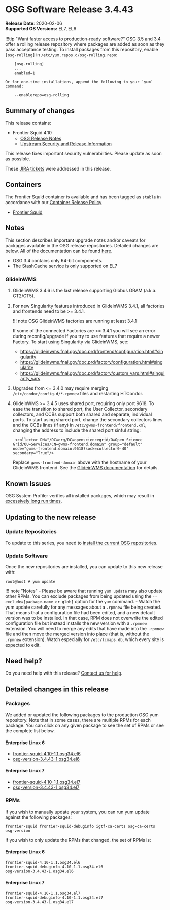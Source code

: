 OSG Software Release 3.4.43
===========================

**Release Date**: 2020-02-06    
**Supported OS Versions:** EL7, EL6

!!!tip "Want faster access to production-ready software?"
    OSG 3.5 and 3.4 offer a rolling release repository where packages are added as soon as they pass acceptance testing.
    To install packages from this repository, enable `[osg-rolling]` in `/etc/yum.repos.d/osg-rolling.repo`:

        [osg-rolling]
        ...
        enabled=1

    Or for one-time installations, append the following to your `yum` command:

        --enablerepo=osg-rolling

Summary of changes
------------------

This release contains:

-   Frontier Squid 4.10
    -   [OSG Release Notes](http://frontier.cern.ch/dist/rpms/frontier-squidRELEASE_NOTES)
    -   [Upstream Security and Release Information](https://www.mail-archive.com/squid-announce@lists.squid-cache.org/msg00103.html)

This release fixes important security vulnerabilities.
Please update as soon as possible.

These [JIRA tickets](https://jira.opensciencegrid.org/issues/?jql=project%20%3D%20SOFTWARE%20AND%20fixVersion%20%3D%203.4.43%20ORDER%20BY%20priority%20DESC%2C%20key%20DESC) were addressed in this release.

Containers
----------

The Frontier Squid container is available and has been tagged as `stable` in accordance with our
[Container Release Policy](https://opensciencegrid.org/technology/policy/container-release/)

-   [Frontier Squid](https://hub.docker.com/r/opensciencegrid/frontier-squid/)

Notes
-----

This section describes important upgrade notes and/or caveats for packages available in the OSG release repositories.
Detailed changes are below. All of the documentation can be found [here](../../index.md).

-   OSG 3.4 contains only 64-bit components.
-   The StashCache service is only supported on EL7

### GlideinWMS ###

1. GlideinWMS 3.4.6 is the last release supporting Globus GRAM (a.k.a. GT2/GT5).

1. For new Singularity features introduced in GlideinWMS 3.4.1, all factories and frontends need to be >= 3.4.1.

    !!! note
        OSG GlideinWMS factories are running at least 3.4.1

    If some of the connected Factories are <= 3.4.1 you will see an error during reconfig/upgrade if you try to use
    features that require a newer Factory.
    To start using Singularity via GlideinWMS, see:

    - <https://glideinwms.fnal.gov/doc.prd/frontend/configuration.html#singularity>
    - <https://glideinwms.fnal.gov/doc.prd/factory/configuration.html#singularity>
    - <https://glideinwms.fnal.gov/doc.prd/factory/custom_vars.html#singularity_vars>

1. Upgrades from <= 3.4.0 may require merging `/etc/condor/config.d/*.rpmnew` files and restarting HTCondor.

1. GlideinWMS >= 3.4.5 uses shared port, requiring only port 9618.
   To ease the transition to shared port, the User Collector, secondary collectors, and CCBs support both shared and
   separate, individual ports.
   To start using shared port, change the secondary collectors lines and the CCBs lines (if any) in
   `/etc/gwms-frontend/frontend.xml`, changing the address to include the shared port sinful string:

        <collector DN="/DC=org/DC=opensciencegrid/O=Open Science Grid/OU=Services/CN=gwms-frontend.domain" group="default" node="gwms-frontend.domain:9618?sock=collector0-40" secondary="True"/>

    Replace `gwms-frontend-domain` above with the hostname of your GlideinWMS frontend.
    See the [GlideinWMS documentation](https://glideinwms.fnal.gov/doc.prd/components/condor.html#collectors ) for details.

Known Issues
------------

OSG System Profiler verifies all installed packages, which may result in
[excessively long run times](https://opensciencegrid.atlassian.net/browse/SOFTWARE-3804).

Updating to the new release
---------------------------


### Update Repositories

To update to this series, you need to [install the current OSG repositories](../../common/yum.md#install-the-osg-repositories).

### Update Software

Once the new repositories are installed, you can update to this new release with:

``` console
root@host # yum update
```

!!! note "Notes"
    -   Please be aware that running `yum update` may also update other RPMs. You can exclude packages from being updated using the `--exclude=[package-name or glob]` option for the `yum` command.
    -   Watch the yum update carefully for any messages about a `.rpmnew` file being created. That means that a configuration file had been edited, and a new default version was to be installed. In that case, RPM does not overwrite the edited configuration file but instead installs the new version with a `.rpmnew` extension. You will need to merge any edits that have made into the `.rpmnew` file and then move the merged version into place (that is, without the `.rpmnew` extension). Watch especially for `/etc/lcmaps.db`, which every site is expected to edit.

Need help?
----------

Do you need help with this release? [Contact us for help](../../common/help.md).

Detailed changes in this release
--------------------------------

### Packages

We added or updated the following packages to the production OSG yum repository. Note that in some cases, there are multiple RPMs for each package. You can click on any given package to see the set of RPMs or see the complete list below.

#### Enterprise Linux 6

-   [frontier-squid-4.10-1.1.osg34.el6](https://koji.chtc.wisc.edu/koji/search?match=glob&type=build&terms=frontier-squid-4.10-1.1.osg34.el6)
-   [osg-version-3.4.43-1.osg34.el6](https://koji.chtc.wisc.edu/koji/search?match=glob&type=build&terms=osg-version-3.4.43-1.osg34.el6)

#### Enterprise Linux 7

-   [frontier-squid-4.10-1.1.osg34.el7](https://koji.chtc.wisc.edu/koji/search?match=glob&type=build&terms=frontier-squid-4.10-1.1.osg34.el7)
-   [osg-version-3.4.43-1.osg34.el7](https://koji.chtc.wisc.edu/koji/search?match=glob&type=build&terms=osg-version-3.4.43-1.osg34.el7)

### RPMs

If you wish to manually update your system, you can run yum update against the following packages:

    frontier-squid frontier-squid-debuginfo igtf-ca-certs osg-ca-certs osg-version

If you wish to only update the RPMs that changed, the set of RPMs is:

#### Enterprise Linux 6

``` file
frontier-squid-4.10-1.1.osg34.el6
frontier-squid-debuginfo-4.10-1.1.osg34.el6
osg-version-3.4.43-1.osg34.el6
```

#### Enterprise Linux 7

``` file
frontier-squid-4.10-1.1.osg34.el7
frontier-squid-debuginfo-4.10-1.1.osg34.el7
osg-version-3.4.43-1.osg34.el7
```
